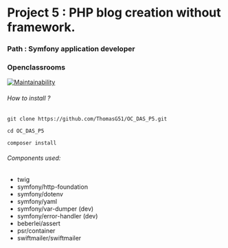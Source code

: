 # Project 5 : PHP blog creation without framework.
### Path : Symfony application developer
### Openclassrooms

[![Maintainability](https://api.codeclimate.com/v1/badges/650f670a97e113d20684/maintainability)](https://codeclimate.com/github/ThomasG51/OC_DAS_P5/maintainability)

###### How to install ?
    git clone https://github.com/ThomasG51/OC_DAS_P5.git

    cd OC_DAS_P5

    composer install

###### Components used:
* twig
* symfony/http-foundation
* symfony/dotenv
* symfony/yaml
* symfony/var-dumper (dev)
* symfony/error-handler (dev)
* beberlei/assert
* psr/container
* swiftmailer/swiftmailer
